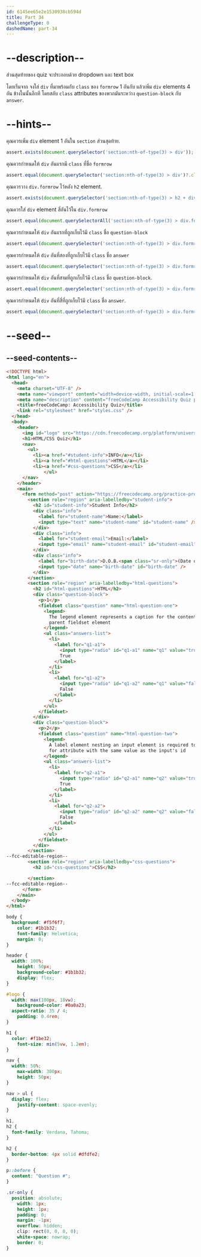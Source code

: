 ```yaml
---
id: 6145ee65e2e1530938cb594d
title: Part 34
challengeType: 0
dashedName: part-34
---
```


# --description--

ส่วนสุดท้ายของ quiz จะประกอบด้วย dropdown และ text box

โดยเริ่มจาก จงใส่ `div` ที่มาพร้อมกับ `class` ของ `formrow` 1 อันกับ แล้วเพิ่ม `div` elements 4 อัน ข้างในนั้นอีกที โดยสลับ `class` attributes ของพวกมันระหว่าง `question-block` กับ `answer`.

# --hints--

คุณควรเพิ่ม `div` element 1 อันใน `section` ส่วนสุดท้าย.

```js
assert.exists(document.querySelector('section:nth-of-type(3) > div'));
```

คุณควรกำหนดให้ `div` อันแรกมี `class` ที่ชื่อ `formrow`

```js
assert.equal(document.querySelector('section:nth-of-type(3) > div')?.className, 'formrow');
```

คุณควรวาง `div.formrow` ไว้หลัง `h2` element.

```js
assert.exists(document.querySelector('section:nth-of-type(3) > h2 + div.formrow'));
```

คุณควรใส่ `div` element สี่อันไว้ใน `div.formrow`

```js
assert.equal(document.querySelectorAll('section:nth-of-type(3) > div.formrow > div')?.length, 4);
```

คุณควรกำหนดให้ `div` อันแรกที่ถูกเก็บไว้มี `class` ชื่อ `question-block`

```js
assert.equal(document.querySelector('section:nth-of-type(3) > div.formrow > div:nth-of-type(1)')?.className, 'question-block');
```

คุณควรกำหนดให้ `div` อันที่สองที่ถูกเก็บไว้มี `class` ชื่อ `answer`

```js
assert.equal(document.querySelector('section:nth-of-type(3) > div.formrow > div:nth-of-type(2)')?.className, 'answer');
```

คุณควรกำหนดให้ `div` อันที่สามที่ถูกเก็บไว้มี `class` ชื่อ `question-block`.

```js
assert.equal(document.querySelector('section:nth-of-type(3) > div.formrow > div:nth-of-type(3)')?.className, 'question-block');
```

คุณควรกำหนดให้ `div` อันที่สี่ที่ถูกเก็บไว้มี `class` ชื่อ `answer`.

```js
assert.equal(document.querySelector('section:nth-of-type(3) > div.formrow > div:nth-of-type(4)')?.className, 'answer');
```

# --seed--

## --seed-contents--

```html
<!DOCTYPE html>
<html lang="en">
  <head>
    <meta charset="UTF-8" />
    <meta name="viewport" content="width=device-width, initial-scale=1.0" />
    <meta name="description" content="freeCodeCamp Accessibility Quiz practice project" />
    <title>freeCodeCamp: Accessibility Quiz</title>
    <link rel="stylesheet" href="styles.css" />
  </head>
  <body>
    <header>
      <img id="logo" src="https://cdn.freecodecamp.org/platform/universal/fcc_primary.svg">
      <h1>HTML/CSS Quiz</h1>
      <nav>
        <ul>
          <li><a href="#student-info">INFO</a></li>
          <li><a href="#html-questions">HTML</a></li>
          <li><a href="#css-questions">CSS</a></li>
			  </ul>
      </nav>
    </header>
    <main>
      <form method="post" action="https://freecodecamp.org/practice-project/accessibility-quiz">
        <section role="region" aria-labelledby="student-info">
          <h2 id="student-info">Student Info</h2>
          <div class="info">
            <label for="student-name">Name:</label>
            <input type="text" name="student-name" id="student-name" />
          </div>
          <div class="info">
            <label for="student-email">Email:</label>
            <input type="email" name="student-email" id="student-email" />
          </div>
          <div class="info">
            <label for="birth-date">D.O.B.<span class="sr-only">(Date of Birth)</span></label>
            <input type="date" name="birth-date" id="birth-date" />
          </div>
        </section>
        <section role="region" aria-labelledby="html-questions">
          <h2 id="html-questions">HTML</h2>
          <div class="question-block">
            <p>1</p>
            <fieldset class="question" name="html-question-one">
              <legend>
                The legend element represents a caption for the content of its
                parent fieldset element
              </legend>
              <ul class="answers-list">
                <li>
                  <label for="q1-a1">
                    <input type="radio" id="q1-a1" name="q1" value="true" />
                    True
                  </label>
                </li>
                <li>
                  <label for="q1-a2">
                    <input type="radio" id="q1-a2" name="q1" value="false" />
                    False
                  </label>
                </li>
              </ul>
            </fieldset>
          </div>
          <div class="question-block">
            <p>2</p>
            <fieldset class="question" name="html-question-two">
              <legend>
                A label element nesting an input element is required to have a
                for attribute with the same value as the input's id
              </legend>
              <ul class="answers-list">
                <li>
                  <label for="q2-a1">
                    <input type="radio" id="q2-a1" name="q2" value="true" />
                    True
                  </label>
                </li>
                <li>
                  <label for="q2-a2">
                    <input type="radio" id="q2-a2" name="q2" value="false" />
                    False
                  </label>
                </li>
              </ul>
            </fieldset>
          </div>
        </section>
--fcc-editable-region--
        <section role="region" aria-labelledby="css-questions">
          <h2 id="css-questions">CSS</h2>

        </section>
--fcc-editable-region--
      </form>
    </main>
  </body>
</html>

```

```css
body {
  background: #f5f6f7;
	color: #1b1b32;
	font-family: Helvetica;
	margin: 0;
}

header {
  width: 100%;
	height: 50px;
	background-color: #1b1b32;
	display: flex;
}

#logo {
  width: max(100px, 18vw);
	background-color: #0a0a23;
  aspect-ratio: 35 / 4;
	padding: 0.4rem;
}

h1 {
  color: #f1be32;
	font-size: min(5vw, 1.2em);
}

nav {
  width: 50%;
	max-width: 300px;
	height: 50px;
}

nav > ul {
  display: flex;
	justify-content: space-evenly;
}

h1,
h2 {
  font-family: Verdana, Tahoma;
}

h2 {
  border-bottom: 4px solid #dfdfe2;
}

p::before {
  content: "Question #";
}

.sr-only {
  position: absolute;
	width: 1px;
	height: 1px;
	padding: 0;
	margin: -1px;
	overflow: hidden;
	clip: rect(0, 0, 0, 0);
	white-space: nowrap;
	border: 0;
}

```
